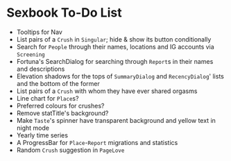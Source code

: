 # Sexbook To-Do List

* Tooltips for Nav
* List pairs of a `Crush` in `Singular`; hide & show its button conditionally
* Search for `People` through their names, locations and IG accounts via `Screening`
* Fortuna's SearchDialog for searching through `Report`s in their names and descriptions
* Elevation shadows for the tops of `SummaryDialog` and `RecencyDialog`' lists and the bottom of the former
* List pairs of a `Crush` with whom they have ever shared orgasms
* Line chart for `Place`s?
* Preferred colours for crushes?
* Remove statTitle's background?
* Make `Taste`'s spinner have transparent background and yellow text in night mode
* Yearly time series
* A ProgressBar for `Place`-`Report` migrations and statistics
* Random `Crush` suggestion in `PageLove`
